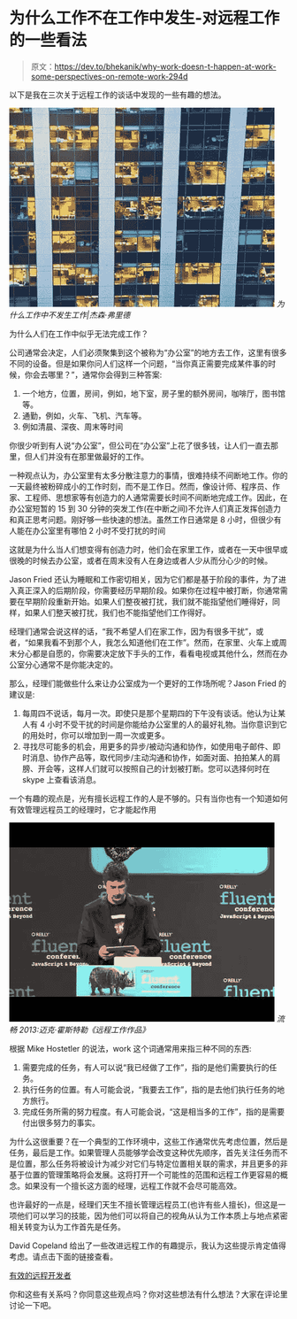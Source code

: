 # 为什么工作不在工作中发生-对远程工作的一些看法

> 原文：<https://dev.to/bhekanik/why-work-doesn-t-happen-at-work-some-perspectives-on-remote-work-294d>

以下是我在三次关于远程工作的谈话中发现的一些有趣的想法。

[![Why work doesn't happen at work | Jason Fried](img/c670a50e227fdac65b2211d2fb8356c6.png)](http://www.youtube.com/watch?v=5XD2kNopsUs) 
*为什么工作中不发生工作|杰森·弗里德*

为什么人们在工作中似乎无法完成工作？

公司通常会决定，人们必须聚集到这个被称为“办公室”的地方去工作，这里有很多不同的设备。但是如果你问人们这样一个问题，“当你真正需要完成某件事的时候，你会去哪里？”，通常你会得到三种答案:

1.  一个地方，位置，房间，例如，地下室，房子里的额外房间，咖啡厅，图书馆等。
2.  通勤，例如，火车、飞机、汽车等。
3.  例如清晨、深夜、周末等时间

你很少听到有人说“办公室”，但公司在“办公室”上花了很多钱，让人们一直去那里，但人们并没有在那里做最好的工作。

一种观点认为，办公室里有太多分散注意力的事情，很难持续不间断地工作。你的一天最终被粉碎成小的工作时刻，而不是工作日。然而，像设计师、程序员、作家、工程师、思想家等有创造力的人通常需要长时间不间断地完成工作。因此，在办公室短暂的 15 到 30 分钟的突发工作(在中断之间)不允许人们真正发挥创造力和真正思考问题。刚好够一些快速的想法。虽然工作日通常是 8 小时，但很少有人能在办公室里有哪怕 2 小时不受打扰的时间

这就是为什么当人们想变得有创造力时，他们会在家里工作，或者在一天中很早或很晚的时候去办公室，或者在周末没有人在身边或者人少从而分心少的时候。

Jason Fried 还认为睡眠和工作密切相关，因为它们都是基于阶段的事件，为了进入真正深入的后期阶段，你需要经历早期阶段。如果你在过程中被打断，你通常需要在早期阶段重新开始。如果人们整夜被打扰，我们就不能指望他们睡得好，同样，如果人们整天被打扰，我们也不能指望他们工作得好。

经理们通常会说这样的话，“我不希望人们在家工作，因为有很多干扰”，或者，“如果我看不到那个人，我怎么知道他们在工作”。然而，在家里、火车上或周末分心都是自愿的，你需要决定放下手头的工作，看看电视或其他什么，然而在办公室分心通常不是你能决定的。

那么，经理们能做些什么来让办公室成为一个更好的工作场所呢？Jason Fried 的建议是:

1.  每周四不说话，每月一次。即使只是那个星期四的下午没有谈话。他认为让某人有 4 小时不受干扰的时间是你能给办公室里的人的最好礼物。当你意识到它的用处时，你可以增加到一周一次或更多。
2.  寻找尽可能多的机会，用更多的异步/被动沟通和协作，如使用电子邮件、即时消息、协作产品等，取代同步/主动沟通和协作，如面对面、拍拍某人的肩膀、开会等，这样人们就可以按照自己的计划被打断。您可以选择何时在 skype 上查看该消息。

一个有趣的观点是，光有擅长远程工作的人是不够的。只有当你也有一个知道如何有效管理远程员工的经理时，它才能起作用

[![Fluent 2013: Mike Hostetler, "Remote Working Works!"](img/3b5bb39f00eb481e0bb23bd951c968f7.png)](http://www.youtube.com/watch?v=23oBUH270YU) 
*流畅 2013:迈克·霍斯特勒《远程工作作品》*

根据 Mike Hostetler 的说法，work 这个词通常用来指三种不同的东西:

1.  需要完成的任务，有人可以说“我已经做了工作”，指的是他们需要执行的任务。
2.  执行任务的位置。有人可能会说，“我要去工作”，指的是去他们执行任务的地方旅行。
3.  完成任务所需的努力程度。有人可能会说，“这是相当多的工作”，指的是需要付出很多努力的事实。

为什么这很重要？在一个典型的工作环境中，这些工作通常优先考虑位置，然后是任务，最后是工作。如果管理人员能够学会改变这种优先顺序，首先关注任务而不是位置，那么任务将被设计为减少对它们与特定位置相关联的需求，并且更多的非基于位置的管理策略将会发展。这将打开一个可能性的范围和远程工作更容易的概念。如果没有一个擅长这方面的经理，远程工作就不会尽可能高效。

也许最好的一点是，经理们天生不擅长管理远程员工(也许有些人擅长)，但这是一项他们可以学习的技能，因为他们可以将自己的视角从认为工作本质上与地点紧密相关转变为认为工作首先是任务。

David Copeland 给出了一些改进远程工作的有趣提示，我认为这些提示肯定值得考虑。请点击下面的链接查看。

[有效的远程开发者](https://www.infoq.com/presentations/effective-remote-developer-2017/)

你和这些有关系吗？你同意这些观点吗？你对这些想法有什么想法？大家在评论里讨论一下吧。
